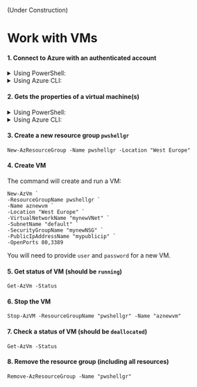 (Under Construction)

# Work with VMs

#### 1. Connect to Azure with an authenticated account

<details><summary>Using PowerShell:</summary>
<p>
```bash
Connect-AzAccount
```
</p>
</details>

<details><summary>Using Azure CLI:</summary>
<p>
```bash
Connect-AzAccount
```
</p>
</details>


#### 2. Gets the properties of a virtual machine(s)
<details><summary>Using PowerShell:</summary>
<p>
```bash
Get-AzVm
```
</p>
</details>

<details><summary>Using Azure CLI:</summary>
<p>
```bash
todo
```
</p>
</details>


#### 3. Create a new resource group `pwshellgr`
```
New-AzResourceGroup -Name pwshellgr -Location "West Europe"
```

#### 4. Create VM
The command will create and run a VM:
```
New-AzVm `
-ResourceGroupName pwshellgr `
-Name aznewvm `
-Location "West Europe" `
-VirtualNetworkName "mynewVNet" `
-SubnetName "default" `
-SecurityGroupName "mynewNSG" `
-PublicIpAddressName "mypublicip" `
-OpenPorts 80,3389
```

You will need to provide `user` and `password` for a new VM.


#### 5. Get status of VM (should be `running`)
```
Get-AzVm -Status
```

#### 6. Stop the VM
```
Stop-AzVM -ResourceGroupName "pwshellgr" -Name "aznewvm"
```

#### 7. Check a status of VM (should be `deallocated`)
```
Get-AzVm -Status
```

#### 8. Remove the resource group (including all resources)
```
Remove-AzResourceGroup -Name "pwshellgr"
```
